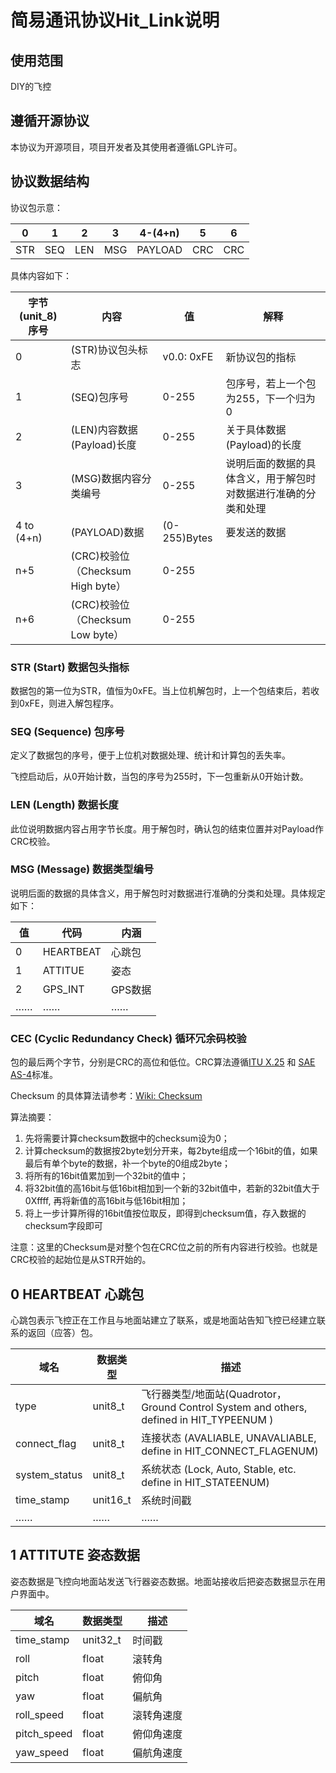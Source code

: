 # 简易通讯协议Hit_Link说明

## 使用范围

DIY的飞控

## 遵循开源协议

本协议为开源项目，项目开发者及其使用者遵循LGPL许可。

## 协议数据结构

协议包示意：

| 0    | 1    | 2    | 3    | 4-(4+n) | 5    | 6    |
| ---- | ---- | ---- | ---- | ------- | ---- | ---- |
| STR  | SEQ  | LEN  | MSG  | PAYLOAD |  CRC  | CRC |


具体内容如下：


|字节(unit_8)序号|内容| 值 | 解释 |
| ---- | ---- | ---- | ---- |
| 0 | (STR)协议包头标志 | v0.0: 0xFE | 新协议包的指标 |
| 1 | (SEQ)包序号 | 0-255 | 包序号，若上一个包为255，下一个归为0 |
| 2 | (LEN)内容数据(Payload)长度 | 0-255 | 关于具体数据(Payload)的长度 |
| 3 | (MSG)数据内容分类编号 | 0-255 | 说明后面的数据的具体含义，用于解包时对数据进行准确的分类和处理 |
| 4 to (4+n) | (PAYLOAD)数据 | (0-255)Bytes | 要发送的数据 |
| n+5 | (CRC)校验位（Checksum High byte） | 0-255 |  |
| n+6 | (CRC)校验位 （Checksum Low byte） | 0-255 |  |

### STR (Start) 数据包头指标

数据包的第一位为STR，值恒为0xFE。当上位机解包时，上一个包结束后，若收到0xFE，则进入解包程序。

### SEQ (Sequence) 包序号 

定义了数据包的序号，便于上位机对数据处理、统计和计算包的丢失率。

飞控启动后，从0开始计数，当包的序号为255时，下一包重新从0开始计数。

### LEN (Length) 数据长度

此位说明数据内容占用字节长度。用于解包时，确认包的结束位置并对Payload作CRC校验。

### MSG (Message) 数据类型编号

说明后面的数据的具体含义，用于解包时对数据进行准确的分类和处理。具体规定如下：

| 值   | 代码      | 内涵    |
| ---- | --------- | ------- |
| 0    | HEARTBEAT | 心跳包  |
| 1    | ATTITUE   | 姿态    |
| 2    | GPS_INT   | GPS数据 |
| ……   | ……        | ……      |

### CEC (Cyclic Redundancy Check) 循环冗余码校验

包的最后两个字节，分别是CRC的高位和低位。CRC算法遵循[ITU X.25](https://www.itu.int/rec/T-REC-X.25-199610-I/en) 和 [SAE AS-4](https://www.sae.org/works/committeeHome.do?comtID=TEAAS4)标准。

Checksum 的具体算法请参考：[Wiki: Checksum](https://en.wikipedia.org/wiki/Checksum)

算法摘要：

1. 先将需要计算checksum数据中的checksum设为0； 
2. 计算checksum的数据按2byte划分开来，每2byte组成一个16bit的值，如果最后有单个byte的数据，补一个byte的0组成2byte； 
3. 将所有的16bit值累加到一个32bit的值中； 
4. 将32bit值的高16bit与低16bit相加到一个新的32bit值中，若新的32bit值大于0Xffff, 再将新值的高16bit与低16bit相加； 
5. 将上一步计算所得的16bit值按位取反，即得到checksum值，存入数据的checksum字段即可

注意：这里的Checksum是对整个包在CRC位之前的所有内容进行校验。也就是CRC校验的起始位是从STR开始的。



## 0 HEARTBEAT 心跳包

心跳包表示飞控正在工作且与地面站建立了联系，或是地面站告知飞控已经建立联系的返回（应答）包。

| 域名          | 数据类型 | 描述                                                         |
| ------------- | -------- | ------------------------------------------------------------ |
| type          | unit8_t  | 飞行器类型/地面站(Quadrotor， Ground Control System and others, defined in HIT_TYPEENUM ) |
| connect_flag  | unit8_t  | 连接状态 (AVALIABLE, UNAVALIABLE, define in HIT_CONNECT_FLAGENUM) |
| system_status | unit8_t  | 系统状态 (Lock, Auto, Stable, etc.  define in HIT_STATEENUM) |
| time_stamp    | unit16_t | 系统时间戳                                                   |
| ……            | ……       | ……                                                           |

## 1 ATTITUTE 姿态数据

姿态数据是飞控向地面站发送飞行器姿态数据。地面站接收后把姿态数据显示在用户界面中。

| 域名        | 数据类型 | 描述         |
| ----------- | -------- | ------------ |
| time_stamp  | unit32_t | 时间戳       |
| roll        | float    | 滚转角       |
| pitch       | float    | 俯仰角       |
| yaw         | float    | 偏航角       |
| roll_speed  | float    | 滚转角速度   |
| pitch_speed | float    | 俯仰角速度   |
| yaw_speed   | float    | 偏航角速度   |


